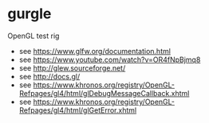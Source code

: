 # gurgle
OpenGL test rig

- see https://www.glfw.org/documentation.html
- see https://www.youtube.com/watch?v=OR4fNpBjmq8
- see http://glew.sourceforge.net/
- see http://docs.gl/
- see https://www.khronos.org/registry/OpenGL-Refpages/gl4/html/glDebugMessageCallback.xhtml
- see https://www.khronos.org/registry/OpenGL-Refpages/gl4/html/glGetError.xhtml

